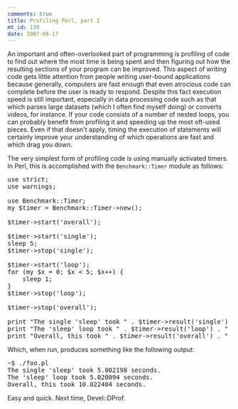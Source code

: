 ```yaml
--- 
comments: true
title: Profiling Perl, part 1
mt_id: 139
date: 2007-08-17
---
```

An important and often-overlooked part of programming is profiling of code to find out where the most time is being spent and then figuring out how the resulting sections of your program can be improved.  This aspect of writing code gets little attention from people writing user-bound applications because generally, computers are fast enough that even atrocious code can complete before the user is ready to respond.  Despite this fact execution speed is still important, especially in data processing code such as that which parses large datasets (which I often find myself doing) or converts videos, for instance.  If your code consists of a number of nested loops, you can probably benefit from profiling it and speeding up the most oft-used pieces.  Even if that doesn't apply, timing the execution of statements will certainly improve your understanding of which operations are fast and which drag you down.

The very simplest form of profiling code is using manually activated timers.  In Perl, this is accomplished with the `Benchmark::Timer` module as follows:
<pre class="brush: perl;">
use strict;
use warnings;

use Benchmark::Timer;
my $timer = Benchmark::Timer->new();

$timer->start('overall');

$timer->start('single');
sleep 5;
$timer->stop('single');

$timer->start('loop');
for (my $x = 0; $x < 5; $x++) {
    sleep 1;
}
$timer->stop('loop');

$timer->stop('overall');

print "The single 'sleep' took " . $timer->result('single') . " seconds.\n";
print "The 'sleep' loop took " . $timer->result('loop') . " seconds.\n";
print "Overall, this took " . $timer->result('overall') . " seconds.\n";
</pre>

Which, when run, produces something like the following output:
<pre>
~$ ./foo.pl
The single 'sleep' took 5.002198 seconds.
The 'sleep' loop took 5.020094 seconds.
Overall, this took 10.022404 seconds.
</pre>

Easy and quick.  Next time, Devel::DProf.

